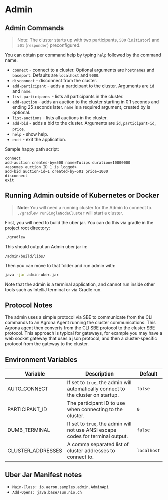 # Admin

## Admin Commands

> Note: The cluster starts up with two participants, `500` (`initiator`) and `501` (`responder`) preconfigured.

You can obtain per command help by typing `help` followed by the command name.

- `connect` - connect to a cluster. Optional arguments are `hostnames` and `baseport`. Defaults are `localhost`
  and `9000`.
- `disconnect` - disconnect from the cluster.
- `add-participant` - adds a participant to the cluster. Arguments are `id` and `name`.
- `list-participants` - lists all participants in the cluster.
- `add-auction` - adds an auction to the cluster starting in 0.1 seconds and ending 25 seconds later. `name` is a
  required argument, created by is optional.
- `list-auctions` - lists all auctions in the cluster.
- `add-bid` - adds a bid to the cluster. Arguments are `id`, `participant-id`, `price`.
- `help` - show help.
- `exit` - exit the application.

Sample happy path script:

```
connect
add-auction created-by=500 name=Tulips duration=10000000
<assumes auction ID 1 is logged>
add-bid auction-id=1 created-by=501 price=1000
disconnect
exit
```

## Running Admin outside of Kubernetes or Docker

> **Note**: You will need a running cluster for the Admin to connect to. `./gradlew runSingleNodeCluster` will start a
> cluster.

First, you will need to build the uber jar. You can do this via gradle in the project root directory:

```bash
./gradlew
```

This should output an Admin uber jar in:

`/admin/build/libs/`

Then you can move to that folder and run admin with:

```bash
java -jar admin-uber.jar
```

Note that the admin is a terminal application, and cannot run inside other tools such as IntelliJ terminal or via Gradle
run.

## Protocol Notes

The admin uses a simple protocol via SBE to communicate from the CLI commands to an Agrona Agent running the cluster communications.
This Agrona agent then converts from the CLI SBE protocol to the cluster SBE protocol.
This approach is typical for gateways, for example you may have a web socket gateway that uses a json protocol, and then a cluster-specific protocol from the gateway to the cluster.

## Environment Variables

| Variable          | Description                                                                       | Default     |
|-------------------|-----------------------------------------------------------------------------------|-------------|
| AUTO_CONNECT      | If set to `true`, the admin will automatically connect to the cluster on startup. | `false`     |
| PARTICIPANT_ID    | The participant ID to use when connecting to the cluster.                         | `0`         |
| DUMB_TERMINAL     | If set to `true`, the admin will not use ANSI escape codes for terminal output.   | `false`     |
| CLUSTER_ADDRESSES | A comma separated list of cluster addresses to connect to.                        | `localhost` |

## Uber Jar Manifest notes

- `Main-Class: io.aeron.samples.admin.AdminApi`
- `Add-Opens: java.base/sun.nio.ch`
